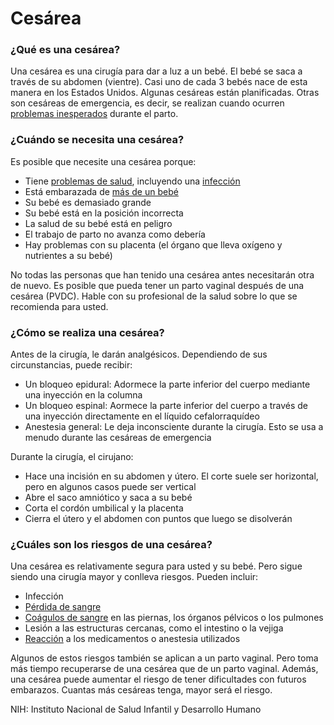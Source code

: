 Cesárea
=======


### ¿Qué es una cesárea?


Una cesárea es una cirugía para dar a luz a un bebé. El bebé se saca a través de su abdomen (vientre). Casi uno de cada 3 bebés nace de esta manera en los Estados Unidos. Algunas cesáreas están planificadas. Otras son cesáreas de emergencia, es decir, se realizan cuando ocurren [problemas inesperados](https://medlineplus.gov/spanish/childbirthproblems.html) durante el parto.


### ¿Cuándo se necesita una cesárea?


Es posible que necesite una cesárea porque:


* Tiene [problemas de salud](https://medlineplus.gov/spanish/healthproblemsinpregnancy.html), incluyendo una [infección](https://medlineplus.gov/spanish/infectionsandpregnancy.html)
* Está embarazada de [más de un bebé](https://medlineplus.gov/spanish/twinstripletsmultiplebirths.html)
* Su bebé es demasiado grande
* Su bebé está en la posición incorrecta
* La salud de su bebé está en peligro
* El trabajo de parto no avanza como debería
* Hay problemas con su placenta (el órgano que lleva oxígeno y nutrientes a su bebé)


No todas las personas que han tenido una cesárea antes necesitarán otra de nuevo. Es posible que pueda tener un parto vaginal después de una cesárea (PVDC). Hable con su profesional de la salud sobre lo que se recomienda para usted.


### ¿Cómo se realiza una cesárea?


Antes de la cirugía, le darán analgésicos. Dependiendo de sus circunstancias, puede recibir:


* Un bloqueo epidural: Adormece la parte inferior del cuerpo mediante una inyección en la columna
* Un bloqueo espinal: Aormece la parte inferior del cuerpo a través de una inyección directamente en el líquido cefalorraquídeo
* Anestesia general: Le deja inconsciente durante la cirugía. Esto se usa a menudo durante las cesáreas de emergencia


Durante la cirugía, el cirujano:


* Hace una incisión en su abdomen y útero. El corte suele ser horizontal, pero en algunos casos puede ser vertical
* Abre el saco amniótico y saca a su bebé
* Corta el cordón umbilical y la placenta
* Cierra el útero y el abdomen con puntos que luego se disolverán


### ¿Cuáles son los riesgos de una cesárea?


Una cesárea es relativamente segura para usted y su bebé. Pero sigue siendo una cirugía mayor y conlleva riesgos. Pueden incluir:


* Infección
* [Pérdida de sangre](https://medlineplus.gov/spanish/bleeding.html)
* [Coágulos de sangre](https://medlineplus.gov/spanish/bloodclots.html) en las piernas, los órganos pélvicos o los pulmones
* Lesión a las estructuras cercanas, como el intestino o la vejiga
* [Reacción](https://medlineplus.gov/spanish/drugreactions.html) a los medicamentos o anestesia utilizados


Algunos de estos riesgos también se aplican a un parto vaginal. Pero toma más tiempo recuperarse de una cesárea que de un parto vaginal. Además, una cesárea puede aumentar el riesgo de tener dificultades con futuros embarazos. Cuantas más cesáreas tenga, mayor será el riesgo.


NIH: Instituto Nacional de Salud Infantil y Desarrollo Humano

